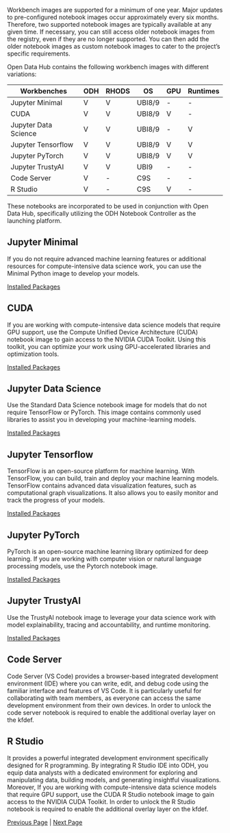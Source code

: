
Workbench images are supported for a minimum of one year. Major updates to pre-configured notebook images occur approximately every six months. Therefore, two supported notebook images are typically available at any given time. If necessary, you can still access older notebook images from the registry, even if they are no longer supported. You can then add the older notebook images as custom notebook images to cater to the project’s specific requirements.

Open Data Hub contains the following workbench images with different variations:

| Workbenches          | ODH | RHODS | OS     | GPU | Runtimes |
|----------------------|-----|-------|--------|-----|----------|
| Jupyter Minimal      |  V  | V     | UBI8/9 | -   | -        |
| CUDA                 | V   | V     | UBI8/9 | V   | -        |
| Jupyter Data Science | V   | V     | UBI8/9 | -   | V        |
| Jupyter Tensorflow   | V   | V     | UBI8/9 | V   | V        |
| Jupyter PyTorch      | V   | V     | UBI8/9 | V   | V        |
| Jupyter TrustyAI     | V   | V     | UBI9   | -   | -        |
| Code Server          | V   | -     | C9S    | -   | -        |
| R Studio             | V   | -     | C9S    | V   | -        |

These notebooks are incorporated to be used in conjunction with Open Data Hub, specifically utilizing the ODH Notebook Controller as the launching platform.

## Jupyter Minimal

If you do not require advanced machine learning features or additional resources for compute-intensive data science work, you can use the Minimal Python image to develop your models.

[Installed Packages](https://github.com/opendatahub-io/notebooks/blob/main/jupyter/minimal/ubi9-python-3.9/Pipfile)


## CUDA

If you are working with compute-intensive data science models that require GPU support, use the Compute Unified Device Architecture (CUDA) notebook image to gain access to the NVIDIA CUDA Toolkit. Using this toolkit, you can optimize your work using GPU-accelerated libraries and optimization tools.

[Installed Packages](https://github.com/opendatahub-io/notebooks/blob/main/jupyter/minimal/ubi9-python-3.9/Pipfile)

## Jupyter Data Science

Use the Standard Data Science notebook image for models that do not require TensorFlow or PyTorch. This image contains commonly used libraries to assist you in developing your machine-learning models. 	

[Installed Packages](https://github.com/opendatahub-io/notebooks/blob/main/jupyter/datascience/ubi9-python-3.9/Pipfile)

## Jupyter Tensorflow 

TensorFlow is an open-source platform for machine learning. With TensorFlow, you can build, train and deploy your machine learning models. TensorFlow contains advanced data visualization features, such as computational graph visualizations. It also allows you to easily monitor and track the progress of your models.

[Installed Packages](https://github.com/opendatahub-io/notebooks/blob/main/jupyter/tensorflow/ubi9-python-3.9/Pipfile)

## Jupyter PyTorch 

PyTorch is an open-source machine learning library optimized for deep learning. If you are working with computer vision or natural language processing models, use the Pytorch notebook image. 	

[Installed Packages](https://github.com/opendatahub-io/notebooks/blob/main/jupyter/pytorch/ubi9-python-3.9/Pipfile)

## Jupyter TrustyAI

Use the TrustyAI notebook image to leverage your data science work with model explainability, tracing and accountability, and runtime monitoring. 	

[Installed Packages](https://github.com/opendatahub-io/notebooks/blob/main/jupyter/trustyai/ubi9-python-3.9/Pipfile)

 ## Code Server

Code Server (VS Code) provides a browser-based integrated development environment (IDE) where you can write, edit, and debug code using the familiar interface and features of VS Code. It is particularly useful for collaborating with team members, as everyone can access the same development environment from their own devices. In order to unlock the code server notebook is required to enable the additional overlay layer on the kfdef.

## R Studio

It provides a powerful integrated development environment specifically designed for R programming. By integrating R Studio IDE into ODH, you equip data analysts with a dedicated environment for exploring and manipulating data, building models, and generating insightful visualizations. Moreover, If you are working with compute-intensive data science models that require GPU support, use the CUDA R Studio notebook image to gain access to the NVIDIA CUDA Toolkit. In order to unlock the R Studio notebook is required to enable the additional overlay layer on the kfdef.

  
  
[Previous Page](https://github.com/opendatahub-io/notebooks/wiki) | [Next Page](https://github.com/opendatahub-io/notebooks/wiki/Developer-Guide)
  


